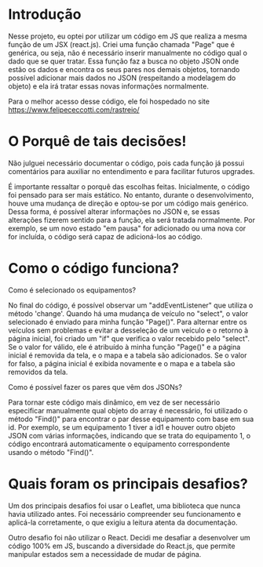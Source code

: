 
# Introdução

Nesse projeto, eu optei por utilizar um código em JS que realiza a mesma função de um JSX (react.js). Criei uma função chamada "Page" que é genérica, ou seja, não é necessário inserir manualmente no código qual o dado que se quer tratar. Essa função faz a busca no objeto JSON onde estão os dados e encontra os seus pares nos demais objetos, tornando possível adicionar mais dados no JSON (respeitando a modelagem do objeto) e ela irá tratar essas novas informações normalmente.

Para o melhor acesso desse código, ele foi hospedado no site https://www.felipececcotti.com/rastreio/

# O Porquê de tais decisões!

Não julguei necessário documentar o código, pois cada função já possui comentários para auxiliar no entendimento e para facilitar futuros upgrades.

É importante ressaltar o porquê das escolhas feitas. Inicialmente, o código foi pensado para ser mais estático. No entanto, durante o desenvolvimento, houve uma mudança de direção e optou-se por um código mais genérico. Dessa forma, é possível alterar informações no JSON e, se essas alterações fizerem sentido para a função, ela será tratada normalmente. Por exemplo, se um novo estado "em pausa" for adicionado ou uma nova cor for incluída, o código será capaz de adicioná-los ao código.

# Como o código funciona?


Como é selecionado os equipamentos?

No final do código, é possível observar um "addEventListener" que utiliza o método 'change'. Quando há uma mudança de veículo no "select", o valor selecionado é enviado para minha função "Page()". Para alternar entre os veículos sem problemas e evitar a desseleção de um veículo e o retorno à página inicial, foi criado um "if" que verifica o valor recebido pelo "select". Se o valor for válido, ele é atribuído à minha função "Page()" e a página inicial é removida da tela, e  o mapa e a tabela são adicionados. Se o valor for falso, a página inicial é exibida novamente e o mapa e a tabela são removidos da tela.

Como é possível fazer os pares que vêm dos JSONs?

Para tornar este código mais dinâmico, em vez de ser necessário especificar manualmente qual objeto do array é necessário, foi utilizado o método "Find()" para encontrar o par desse equipamento com base em sua id. Por exemplo, se um equipamento 1 tiver a id1 e houver outro objeto JSON com várias informações, indicando que se trata do equipamento 1, o código encontrará automaticamente o equipamento correspondente usando o método "Find()".



# Quais foram os principais desafios?

Um dos principais desafios foi usar o Leaflet, uma biblioteca que nunca havia utilizado antes. Foi necessário compreender seu funcionamento e aplicá-la corretamente, o que exigiu a leitura atenta da documentação.

Outro desafio foi não utilizar o React. Decidi me desafiar a desenvolver um código 100% em JS, buscando a diversidade do React.js, que permite manipular estados sem a necessidade de mudar de página.






